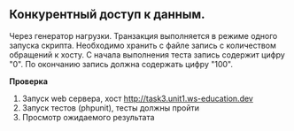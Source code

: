 ## Конкурентный доступ к данным.

Через генератор нагрузки. Транзакция выполняется в режиме одного запуска скрипта.
Необходимо хранить с файле запись с количеством обращений к хосту. С начала выполнения теста запись содержит цифру "0".
По окончанию запись должна содержать цифру "100".

**Проверка**

1. Запуск web сервера, хост http://task3.unit1.ws-education.dev
2. Запуск тестов (phpunit), тесты должны пройти
3. Просмотр ожидаемого результата